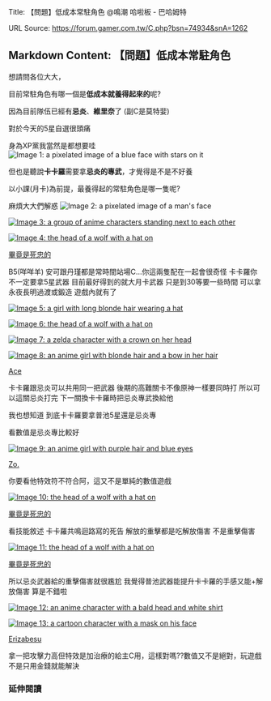 Title: 【問題】低成本常駐角色 @鳴潮 哈啦板 - 巴哈姆特

URL Source: https://forum.gamer.com.tw/C.php?bsn=74934&snA=1262

Markdown Content:
【問題】低成本常駐角色
-----------

想請問各位大大，

目前常駐角色有哪一個是**低成本就養得起來的**呢?

因為目前隊伍已經有**忌炎**、**維里奈**了 (副C是莫特婓)

對於今天的5星自選很頭痛

身為XP黨我當然是都想要哇 ![Image 1: a pixelated image of a blue face with stars on it](https://i2.bahamut.com.tw/editor/emotion/38.gif)

但也是聽說**卡卡羅**需要拿**忌炎的專武**，才覺得是不是不好養

以小課(月卡)為前提，最養得起的常駐角色是哪一隻呢?

麻煩大大們解惑 ![Image 2: a pixelated image of a man's face](https://i2.bahamut.com.tw/editor/emotion/13.gif)

[![Image 3: a group of anime characters standing next to each other](https://truth.bahamut.com.tw/s01/202405/forum/74934/5e33db3875728ef33033182601ad9c05.JPG)](https://truth.bahamut.com.tw/s01/202405/forum/74934/5e33db3875728ef33033182601ad9c05.JPG)

[![Image 4: the head of a wolf with a hat on](https://avatar2.bahamut.com.tw/avataruserpic/s/e/se219954/se219954_s.png)](https://home.gamer.com.tw/se219954)

[畢竟是死忠的](https://home.gamer.com.tw/se219954)

B5(咩咩羊) 安可跟丹瑾都是常時間站場C...你這兩隻配在一起會很奇怪 卡卡羅你不一定要拿5星武器 目前最好得到的就大月卡武器 只是到30等要一些時間 可以拿永夜長明過渡或鍛造 遊戲內就有了

[![Image 5: a girl with long blonde hair wearing a hat](https://avatar2.bahamut.com.tw/avataruserpic/f/i/fishgo777/fishgo777_s.png?v=1716688015)](https://home.gamer.com.tw/fishgo777)

[![Image 6: the head of a wolf with a hat on](https://avatar2.bahamut.com.tw/avataruserpic/s/e/se219954/se219954_s.png)](https://home.gamer.com.tw/se219954)

[![Image 7: a zelda character with a crown on her head](https://avatar2.bahamut.com.tw/avataruserpic/a/p/apple9394/apple9394_s.png)](https://home.gamer.com.tw/apple9394)

[![Image 8: an anime girl with blonde hair and a bow in her hair](https://avatar2.bahamut.com.tw/avataruserpic/f/i/fish2322023/fish2322023_s.png)](https://home.gamer.com.tw/fish2322023)

[Ace](https://home.gamer.com.tw/fish2322023)

卡卡羅跟忌炎可以共用同一把武器 後期的高難關卡不像原神一樣要同時打 所以可以這關忌炎打完 下一關換卡卡羅時把忌炎專武換給他

我也想知道 到底卡卡羅要拿普池5星還是忌炎專

看數值是忌炎專比較好

[![Image 9: an anime girl with purple hair and blue eyes](https://avatar2.bahamut.com.tw/avataruserpic/a/a/aa8503899/aa8503899_s.png)](https://home.gamer.com.tw/aa8503899)

[Zo.](https://home.gamer.com.tw/aa8503899)

你要看他特效符不符合阿，這又不是單純的數值遊戲

[![Image 10: the head of a wolf with a hat on](https://avatar2.bahamut.com.tw/avataruserpic/s/e/se219954/se219954_s.png)](https://home.gamer.com.tw/se219954)

[畢竟是死忠的](https://home.gamer.com.tw/se219954)

看技能敘述 卡卡羅共鳴迴路寫的死告 解放的重擊都是吃解放傷害 不是重擊傷害

[![Image 11: the head of a wolf with a hat on](https://avatar2.bahamut.com.tw/avataruserpic/s/e/se219954/se219954_s.png)](https://home.gamer.com.tw/se219954)

[畢竟是死忠的](https://home.gamer.com.tw/se219954)

所以忌炎武器給的重擊傷害就很尷尬 我覺得普池武器能提升卡卡羅的手感又能+解放傷害 算是不錯啦

[![Image 12: an anime character with a bald head and white shirt](https://avatar2.bahamut.com.tw/avataruserpic/g/a/gaxo/gaxo_s.png)](https://home.gamer.com.tw/gaxo)

[![Image 13: a cartoon character with a mask on his face](https://avatar2.bahamut.com.tw/avataruserpic/a/p/apemusic/apemusic_s.png)](https://home.gamer.com.tw/apemusic)

[Erizabesu](https://home.gamer.com.tw/apemusic)

拿一把攻擊力高但特效是加治療的給主C用，這樣對嗎??數值又不是絕對，玩遊戲不是只用金錢就能解決

### 延伸閱讀
